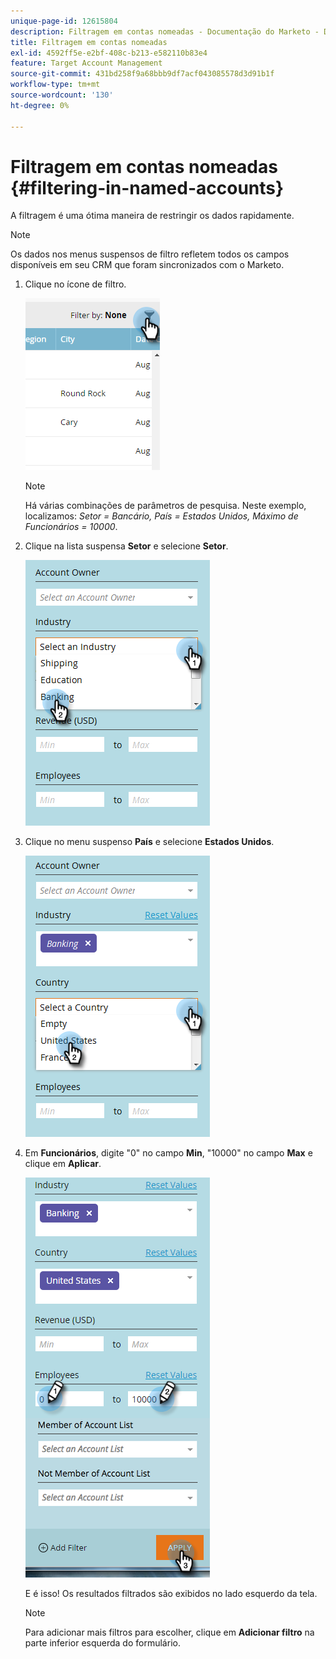 ```yaml
---
unique-page-id: 12615804
description: Filtragem em contas nomeadas - Documentação do Marketo - Documentação do produto
title: Filtragem em contas nomeadas
exl-id: 4592ff5e-e2bf-408c-b213-e582110b83e4
feature: Target Account Management
source-git-commit: 431bd258f9a68bbb9df7acf043085578d3d91b1f
workflow-type: tm+mt
source-wordcount: '130'
ht-degree: 0%

---
```


# Filtragem em contas nomeadas {#filtering-in-named-accounts}

A filtragem é uma ótima maneira de restringir os dados rapidamente.

>[!NOTE]
>
>Os dados nos menus suspensos de filtro refletem todos os campos disponíveis em seu CRM que foram sincronizados com o Marketo.

1. Clique no ícone de filtro.

   ![](assets/filter-one.png)

   >[!NOTE]
   >
   >Há várias combinações de parâmetros de pesquisa. Neste exemplo, localizamos: _Setor = Bancário, País = Estados Unidos, Máximo de Funcionários = 10000_.

1. Clique na lista suspensa **Setor** e selecione **Setor**.

   ![](assets/filter-2.png)

1. Clique no menu suspenso **País** e selecione **Estados Unidos**.

   ![](assets/filter-3.png)

1. Em **Funcionários**, digite &quot;0&quot; no campo **Min**, &quot;10000&quot; no campo **Max** e clique em **Aplicar**.

   ![](assets/four-2.png)

   E é isso! Os resultados filtrados são exibidos no lado esquerdo da tela.

   >[!NOTE]
   >
   >Para adicionar mais filtros para escolher, clique em **Adicionar filtro** na parte inferior esquerda do formulário.
